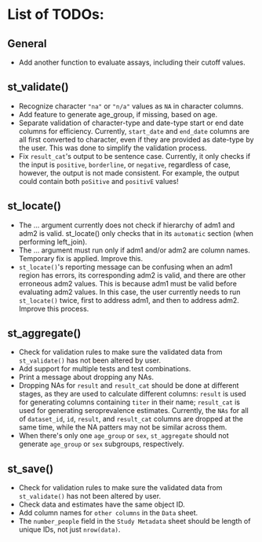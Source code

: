 # List of TODOs:

## General
- Add another function to evaluate assays, including their cutoff values.

## st_validate()

- Recognize character `"na"` or `"n/a"` values as `NA` in character columns.
- Add feature to generate age_group, if missing, based on age.
- Separate validation of character-type and date-type start or end date columns for efficiency. Currently, `start_date` and `end_date` columns are all first converted to character, even if they are provided as date-type by the user. This was done to simplify the validation process.
- Fix `result_cat`'s output to be sentence case. Currently, it only checks if the input is `positive`, `borderline`, or `negative`, regardless of case, however, the output is not made consistent. For example, the output could contain both `poSitive` and `positivE` values!

## st_locate()
- The ... argument currently does not check if hierarchy of adm1 and adm2 is valid. st_locate() only checks that in its `automatic` section (when performing left_join).
- The ... argument must run only if adm1 and/or adm2 are column names. Temporary fix is applied. Improve this.
- `st_locate()`'s reporting message can be confusing when an adm1 region has errors, its corresponding adm2 is valid, and there are other erroneous adm2 values. This is because adm1 must be valid before evaluating adm2 values. In this case, the user currently needs to run `st_locate()` twice, first to address adm1, and then to address adm2. Improve this process.

## st_aggregate()
- Check for validation rules to make sure the validated data from `st_validate()` has not been altered by user.
- Add support for multiple tests and test combinations.
- Print a message about dropping any NAs.
- Dropping NAs for `result` and `result_cat` should be done at different stages, as they are used to calculate different columns: `result` is used for generating columns containing `titer` in their name; `result_cat` is used for generating seroprevalence estimates. Currently, the `NAs` for all of `dataset_id`, `id`, `result`, and `result_cat` columns are dropped at the same time, while the NA patters may not be similar across them.
- When there's only one `age_group` or `sex`, `st_aggregate` should not generate `age_group` or `sex` subgroups, respectively.

## st_save()
- Check for validation rules to make sure the validated data from `st_validate()` has not been altered by user.
- Check data and estimates have the same object ID.
- Add column names for `other columns` in the `Data` sheet.
- The `number_people` field in the `Study Metadata` sheet  should be length of unique IDs, not just `nrow(data)`.